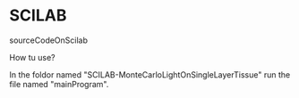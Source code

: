 # SCILAB
sourceCodeOnScilab

How tu use?

In the foldor named "SCILAB-MonteCarloLightOnSingleLayerTissue" run the file named "mainProgram".
